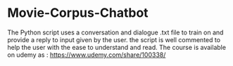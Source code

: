 # Movie-Corpus-Chatbot

The Python script uses a conversation and dialogue .txt file to train on and provide a reply to input given by the user. the script is well commented to help the user with the ease to understand and read. 
The course is available on udemy as : https://www.udemy.com/share/100338/
